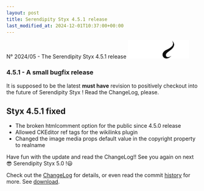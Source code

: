 ```yaml
---
layout: post
title: Serendipity Styx 4.5.1 release
last_modified_at: 2024-12-01T10:37:00+00:00
---
```


N° 2024/05 - The Serendipity Styx 4.5.1 release <img class="php8" src="/i/b/logo_php8_4.svg" alt="php8.4" width="160" height="48">

### 4.5.1 - A small bugfix release

It is supposed to be the latest **must have** revision to positively checkout into the future of Serendipity Styx ! Read the ChangeLog, please.

## Styx 4.5.1 fixed

  - The broken htmlcomment option for the public since 4.5.0 release
  - Allowed CKEditor ref tags for the wikilinks plugin
  - Changed the image media props default value in the copyright property to realname

Have fun with the update and read the ChangeLog!! See you again on next 😎 Serendipity Styx 5.0 !😃

Check out the [ChangeLog](https://github.com/ophian/styx/blob/4.5.1/docs/NEWS) for details, or even read the commit [history](https://github.com/ophian/styx/commits/4.5.1) for more. See [download](https://github.com/ophian/styx/releases/tag/4.5.1).

